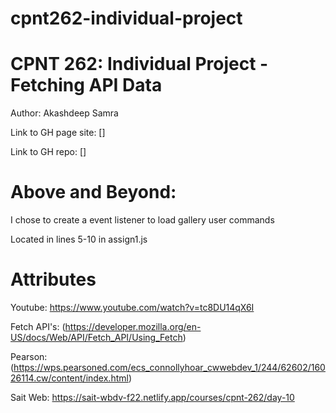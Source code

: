 # cpnt262-individual-project

# CPNT 262: Individual Project - Fetching API Data

Author: Akashdeep Samra

Link to GH page site: []

Link to GH repo: []

# Above and Beyond:

I chose to create a event listener to load gallery user commands 

Located in lines 5-10 in assign1.js

# Attributes
Youtube:
https://www.youtube.com/watch?v=tc8DU14qX6I

Fetch API's:
(https://developer.mozilla.org/en-US/docs/Web/API/Fetch_API/Using_Fetch)

Pearson:
(https://wps.pearsoned.com/ecs_connollyhoar_cwwebdev_1/244/62602/16026114.cw/content/index.html)

Sait Web:
https://sait-wbdv-f22.netlify.app/courses/cpnt-262/day-10
